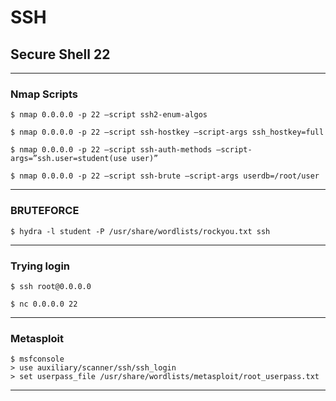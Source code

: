 # **SSH**

## **Secure Shell 22**

--------------------------------------------------------------------

### Nmap Scripts

```
$ nmap 0.0.0.0 -p 22 —script ssh2-enum-algos

$ nmap 0.0.0.0 -p 22 —script ssh-hostkey —script-args ssh_hostkey=full 

$ nmap 0.0.0.0 -p 22 —script ssh-auth-methods —script-args=”ssh.user=student(use user)”

$ nmap 0.0.0.0 -p 22 —script ssh-brute —script-args userdb=/root/user
```

--------------------------------------------------------------------

### BRUTEFORCE

```
$ hydra -l student -P /usr/share/wordlists/rockyou.txt ssh
```

--------------------------------------------------------------------

### Trying login

```
$ ssh root@0.0.0.0 

$ nc 0.0.0.0 22
```

--------------------------------------------------------------------

### Metasploit

```
$ msfconsole 
> use auxiliary/scanner/ssh/ssh_login
> set userpass_file /usr/share/wordlists/metasploit/root_userpass.txt
```

--------------------------------------------------------------------